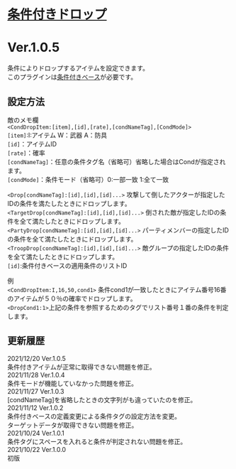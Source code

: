 # [条件付きドロップ](https://raw.githubusercontent.com/nuun888/MZ/master/NUUN_ConditionalDrops.js)
# Ver.1.0.5

条件によりドロップするアイテムを設定できます。  
このプラグインは[条件付きベース](https://github.com/nuun888/MZ/blob/master/README/ConditionsBase.md)が必要です。

## 設定方法
敵のメモ欄  
`<CondDropItem:[item],[id],[rate],[condNameTag],[CondMode]>`  
`[item]`:I:アイテム W：武器 A：防具  
`[id]`：アイテムID  
`[rate]`：確率  
`[condNameTag]`：任意の条件タグ名（省略可）省略した場合はCondが指定されます。  
`[condMode]`：条件モード（省略可）0:一部一致 1:全て一致  

`<Drop[condNameTag]:[id],[id],[id]...>` 攻撃して倒したアクターが指定したIDの条件を満たしたときにドロップします。  
`<TargetDrop[condNameTag]:[id],[id],[id]...>` 倒された敵が指定したIDの条件を全て満たしたときにドロップします。  
`<PartyDrop[condNameTag]:[id],[id],[id]...>` パーティメンバーの指定したIDの条件を全て満たしたときにドロップします。  
`<TroopDrop[condNameTag]:[id],[id],[id]...>` 敵グループの指定したIDの条件を全て満たしたときにドロップします。  
`[id]`:条件付きベースの適用条件のリストID

例  
`<CondDropItem:I,16,50,cond1>` 条件cond1が一致したときにアイテム番号16番のアイテムが５０％の確率でドロップします。  
`<DropCond1:1>`上記の条件を参照するためのタグでリスト番号１番の条件を判定します。  

## 更新履歴
2021/12/20 Ver.1.0.5  
条件付きアイテムが正常に取得できない問題を修正。  
2021/11/28 Ver.1.0.4  
条件モードが機能していなかった問題を修正。  
2021/11/27 Ver.1.0.3  
[condNameTag]を省略したときの文字列がも違っていたのを修正。  
2021/11/12 Ver.1.0.2  
条件付きベースの定義変更による条件タグの設定方法を変更。  
ターゲットデータが取得できない問題を修正。  
2021/10/24 Ver.1.0.1  
条件タグにスペースを入れると条件が判定されない問題を修正。  
2021/10/22 Ver.1.0.0  
初版  
